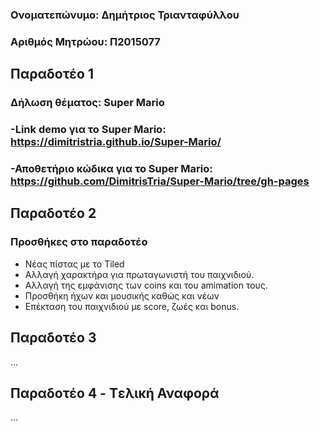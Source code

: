 ### Ονοματεπώνυμο: Δημήτριος Τριανταφύλλου
### Αριθμός Μητρώου: Π2015077

## Παραδοτέο 1

### Δήλωση θέματος: Super Mario

### -Link demo για το Super Mario: https://dimitristria.github.io/Super-Mario/
### -Αποθετήριο κώδικα για το Super Mario: https://github.com/DimitrisTria/Super-Mario/tree/gh-pages

## Παραδοτέο 2

### Προσθήκες στο παραδοτέο
* Νέας πίστας με το Tiled
* Αλλαγή χαρακτήρα για πρωταγωνιστή του παιχνιδιού.
* Αλλαγή της εμφάνισης των coins και του amimation τους.
* Προσθήκη ήχων και μουσικής καθώς και νέων
* Επέκταση του παιχνιδιού με score, ζωές και bonus.

## Παραδοτέο 3
...
## Παραδοτέο 4 - Tελική Αναφορά
...
